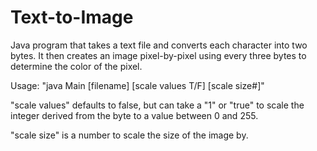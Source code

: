 # Text-to-Image
Java program that takes a text file and converts each character into two bytes.
It then creates an image pixel-by-pixel using every three bytes to determine
the color of the pixel.

Usage: "java Main [filename] [scale values T/F] [scale size#]"

"scale values" defaults to false, but can take a "1" or "true" to scale the 
integer derived from the byte to a value between 0 and 255.

"scale size" is a number to scale the size of the image by.

